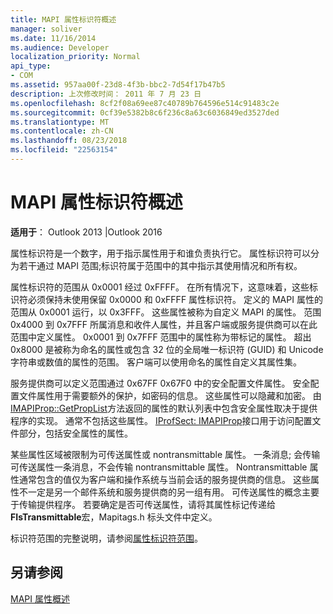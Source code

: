 ```yaml
---
title: MAPI 属性标识符概述
manager: soliver
ms.date: 11/16/2014
ms.audience: Developer
localization_priority: Normal
api_type:
- COM
ms.assetid: 957aa00f-23d8-4f3b-bbc2-7d54f17b47b5
description: 上次修改时间： 2011 年 7 月 23 日
ms.openlocfilehash: 8cf2f08a69ee87c40789b764596e514c91483c2e
ms.sourcegitcommit: 0cf39e5382b8c6f236c8a63c6036849ed3527ded
ms.translationtype: MT
ms.contentlocale: zh-CN
ms.lasthandoff: 08/23/2018
ms.locfileid: "22563154"
---
```

# <a name="mapi-property-identifier-overview"></a>MAPI 属性标识符概述

  
  
**适用于**： Outlook 2013 |Outlook 2016 
  
属性标识符是一个数字，用于指示属性用于和谁负责执行它。 属性标识符可以分为若干通过 MAPI 范围;标识符属于范围中的其中指示其使用情况和所有权。 
  
属性标识符的范围从 0x0001 经过 0xFFFF。 在所有情况下，这意味着，这些标识符必须保持未使用保留 0x0000 和 0xFFFF 属性标识符。 定义的 MAPI 属性的范围从 0x0001 运行，以 0x3FFF。 这些属性被称为自定义 MAPI 的属性。 范围 0x4000 到 0x7FFF 所属消息和收件人属性，并且客户端或服务提供商可以在此范围中定义属性。 0x0001 到 0x7FFF 范围中的属性称为带标记的属性。 超出 0x8000 是被称为命名的属性或包含 32 位的全局唯一标识符 (GUID) 和 Unicode 字符串或数值的属性的范围。 客户端可以使用命名的属性自定义其属性集。
  
服务提供商可以定义范围通过 0x67FF 0x67F0 中的安全配置文件属性。 安全配置文件属性用于需要额外的保护，如密码的信息。 这些属性可以隐藏和加密。 由[IMAPIProp::GetPropList](imapiprop-getproplist.md)方法返回的属性的默认列表中包含安全属性取决于提供程序的实现。 通常不包括这些属性。 [IProfSect: IMAPIProp](iprofsectimapiprop.md)接口用于访问配置文件部分，包括安全属性的属性。 
  
某些属性区域被限制为可传送属性或 nontransmittable 属性。 一条消息; 会传输可传送属性一条消息，不会传输 nontransmittable 属性。 Nontransmittable 属性通常包含的值仅为客户端和操作系统与当前会话的服务提供商的信息。 这些属性不一定是另一个邮件系统和服务提供商的另一组有用。 可传送属性的概念主要于传输提供程序。 若要确定是否可传送属性，请将其属性标记传递给**FIsTransmittable**宏，Mapitags.h 标头文件中定义。 
  
标识符范围的完整说明，请参阅[属性标识符范围](property-identifier-ranges.md)。
  
## <a name="see-also"></a>另请参阅



[MAPI 属性概述](mapi-property-overview.md)

